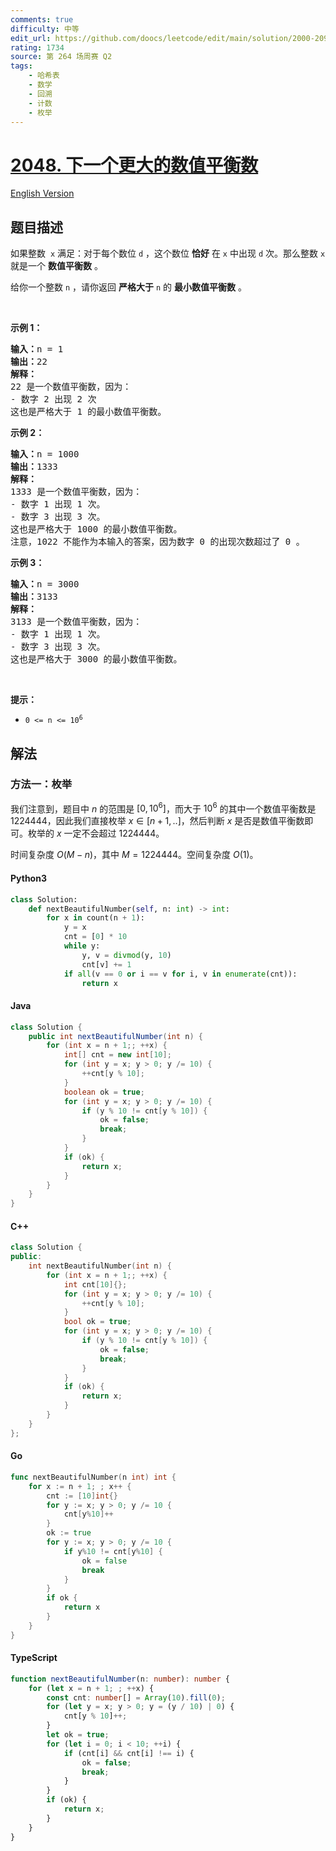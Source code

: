 ```yaml
---
comments: true
difficulty: 中等
edit_url: https://github.com/doocs/leetcode/edit/main/solution/2000-2099/2048.Next%20Greater%20Numerically%20Balanced%20Number/README.md
rating: 1734
source: 第 264 场周赛 Q2
tags:
    - 哈希表
    - 数学
    - 回溯
    - 计数
    - 枚举
---
```


<!-- problem:start -->

# [2048. 下一个更大的数值平衡数](https://leetcode.cn/problems/next-greater-numerically-balanced-number)

[English Version](/solution/2000-2099/2048.Next%20Greater%20Numerically%20Balanced%20Number/README_EN.md)

## 题目描述

<!-- description:start -->

<p>如果整数&nbsp; <code>x</code> 满足：对于每个数位&nbsp;<code>d</code> ，这个数位&nbsp;<strong>恰好</strong> 在 <code>x</code> 中出现 <code>d</code> 次。那么整数 <code>x</code> 就是一个 <strong>数值平衡数</strong> 。</p>

<p>给你一个整数 <code>n</code> ，请你返回 <strong>严格大于</strong> <code>n</code> 的 <strong>最小数值平衡数</strong> 。</p>

<p>&nbsp;</p>

<p><strong>示例 1：</strong></p>

<pre>
<strong>输入：</strong>n = 1
<strong>输出：</strong>22
<strong>解释：</strong>
22 是一个数值平衡数，因为：
- 数字 2 出现 2 次 
这也是严格大于 1 的最小数值平衡数。
</pre>

<p><strong>示例 2：</strong></p>

<pre>
<strong>输入：</strong>n = 1000
<strong>输出：</strong>1333
<strong>解释：</strong>
1333 是一个数值平衡数，因为：
- 数字 1 出现 1 次。
- 数字 3 出现 3 次。 
这也是严格大于 1000 的最小数值平衡数。
注意，1022 不能作为本输入的答案，因为数字 0 的出现次数超过了 0 。</pre>

<p><strong>示例 3：</strong></p>

<pre>
<strong>输入：</strong>n = 3000
<strong>输出：</strong>3133
<strong>解释：</strong>
3133 是一个数值平衡数，因为：
- 数字 1 出现 1 次。
- 数字 3 出现 3 次。 
这也是严格大于 3000 的最小数值平衡数。
</pre>

<p>&nbsp;</p>

<p><strong>提示：</strong></p>

<ul>
	<li><code>0 &lt;= n &lt;= 10<sup>6</sup></code></li>
</ul>

<!-- description:end -->

## 解法

<!-- solution:start -->

### 方法一：枚举

我们注意到，题目中 $n$ 的范围是 $[0, 10^6]$，而大于 $10^6$ 的其中一个数值平衡数是 $1224444$，因此我们直接枚举 $x \in [n + 1, ..]$，然后判断 $x$ 是否是数值平衡数即可。枚举的 $x$ 一定不会超过 $1224444$。

时间复杂度 $O(M - n)$，其中 $M = 1224444$。空间复杂度 $O(1)$。

<!-- tabs:start -->

#### Python3

```python
class Solution:
    def nextBeautifulNumber(self, n: int) -> int:
        for x in count(n + 1):
            y = x
            cnt = [0] * 10
            while y:
                y, v = divmod(y, 10)
                cnt[v] += 1
            if all(v == 0 or i == v for i, v in enumerate(cnt)):
                return x
```

#### Java

```java
class Solution {
    public int nextBeautifulNumber(int n) {
        for (int x = n + 1;; ++x) {
            int[] cnt = new int[10];
            for (int y = x; y > 0; y /= 10) {
                ++cnt[y % 10];
            }
            boolean ok = true;
            for (int y = x; y > 0; y /= 10) {
                if (y % 10 != cnt[y % 10]) {
                    ok = false;
                    break;
                }
            }
            if (ok) {
                return x;
            }
        }
    }
}
```

#### C++

```cpp
class Solution {
public:
    int nextBeautifulNumber(int n) {
        for (int x = n + 1;; ++x) {
            int cnt[10]{};
            for (int y = x; y > 0; y /= 10) {
                ++cnt[y % 10];
            }
            bool ok = true;
            for (int y = x; y > 0; y /= 10) {
                if (y % 10 != cnt[y % 10]) {
                    ok = false;
                    break;
                }
            }
            if (ok) {
                return x;
            }
        }
    }
};
```

#### Go

```go
func nextBeautifulNumber(n int) int {
	for x := n + 1; ; x++ {
		cnt := [10]int{}
		for y := x; y > 0; y /= 10 {
			cnt[y%10]++
		}
		ok := true
		for y := x; y > 0; y /= 10 {
			if y%10 != cnt[y%10] {
				ok = false
				break
			}
		}
		if ok {
			return x
		}
	}
}
```

#### TypeScript

```ts
function nextBeautifulNumber(n: number): number {
    for (let x = n + 1; ; ++x) {
        const cnt: number[] = Array(10).fill(0);
        for (let y = x; y > 0; y = (y / 10) | 0) {
            cnt[y % 10]++;
        }
        let ok = true;
        for (let i = 0; i < 10; ++i) {
            if (cnt[i] && cnt[i] !== i) {
                ok = false;
                break;
            }
        }
        if (ok) {
            return x;
        }
    }
}
```

<!-- tabs:end -->

<!-- solution:end -->

<!-- problem:end -->
